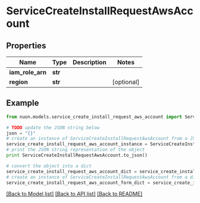 # ServiceCreateInstallRequestAwsAccount


## Properties

Name | Type | Description | Notes
------------ | ------------- | ------------- | -------------
**iam_role_arn** | **str** |  | 
**region** | **str** |  | [optional] 

## Example

```python
from nuon.models.service_create_install_request_aws_account import ServiceCreateInstallRequestAwsAccount

# TODO update the JSON string below
json = "{}"
# create an instance of ServiceCreateInstallRequestAwsAccount from a JSON string
service_create_install_request_aws_account_instance = ServiceCreateInstallRequestAwsAccount.from_json(json)
# print the JSON string representation of the object
print ServiceCreateInstallRequestAwsAccount.to_json()

# convert the object into a dict
service_create_install_request_aws_account_dict = service_create_install_request_aws_account_instance.to_dict()
# create an instance of ServiceCreateInstallRequestAwsAccount from a dict
service_create_install_request_aws_account_form_dict = service_create_install_request_aws_account.from_dict(service_create_install_request_aws_account_dict)
```
[[Back to Model list]](../README.md#documentation-for-models) [[Back to API list]](../README.md#documentation-for-api-endpoints) [[Back to README]](../README.md)


